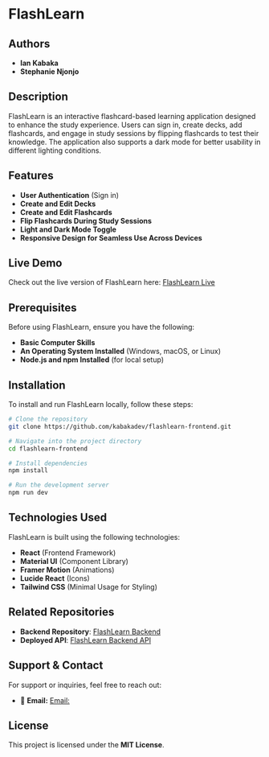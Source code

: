 # FlashLearn

## Authors

- **Ian Kabaka**
- **Stephanie Njonjo**

## Description

FlashLearn is an interactive flashcard-based learning application designed to enhance the study experience. Users can sign in, create decks, add flashcards, and engage in study sessions by flipping flashcards to test their knowledge. The application also supports a dark mode for better usability in different lighting conditions.

## Features

- **User Authentication** (Sign in)
- **Create and Edit Decks**
- **Create and Edit Flashcards**
- **Flip Flashcards During Study Sessions**
- **Light and Dark Mode Toggle**
- **Responsive Design for Seamless Use Across Devices**

## Live Demo

Check out the live version of FlashLearn here: [FlashLearn Live](https://flashlearn254.netlify.app/)

## Prerequisites

Before using FlashLearn, ensure you have the following:

- **Basic Computer Skills**
- **An Operating System Installed** (Windows, macOS, or Linux)
- **Node.js and npm Installed** (for local setup)

## Installation

To install and run FlashLearn locally, follow these steps:

```sh
# Clone the repository
git clone https://github.com/kabakadev/flashlearn-frontend.git

# Navigate into the project directory
cd flashlearn-frontend

# Install dependencies
npm install

# Run the development server
npm run dev
```

## Technologies Used

FlashLearn is built using the following technologies:

- **React** (Frontend Framework)
- **Material UI** (Component Library)
- **Framer Motion** (Animations)
- **Lucide React** (Icons)
- **Tailwind CSS** (Minimal Usage for Styling)

## Related Repositories

- **Backend Repository**: [FlashLearn Backend](https://github.com/kabakadev/flashlearn-backend.git)
- **Deployed API**: [FlashLearn Backend API](https://flashlearn-backend-2.onrender.com/)

## Support & Contact

For support or inquiries, feel free to reach out:

- 📧 **Email:** [Email:](mailto:iankabaka1@gmail.com)

## License

This project is licensed under the **MIT License**.
